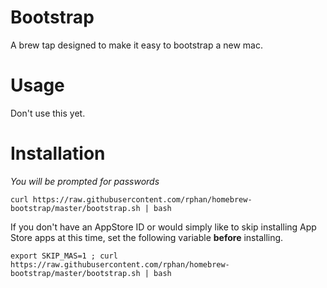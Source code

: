 # Bootstrap
A brew tap designed to make it easy to bootstrap a new mac.

# Usage
Don't use this yet.

# Installation
_You will be prompted for passwords_

```
curl https://raw.githubusercontent.com/rphan/homebrew-bootstrap/master/bootstrap.sh | bash
```

If you don't have an AppStore ID or would simply like to skip installing App Store apps
at this time, set the following variable __before__ installing.
```
export SKIP_MAS=1 ; curl https://raw.githubusercontent.com/rphan/homebrew-bootstrap/master/bootstrap.sh | bash
```
